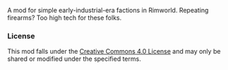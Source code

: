 A mod for simple early-industrial-era factions in Rimworld. Repeating firearms? Too high tech for these folks.

### License
This mod falls under the [Creative Commons 4.0 License](https://creativecommons.org/licenses/by-nc-sa/4.0/) and may only be shared or modified under the specified terms.